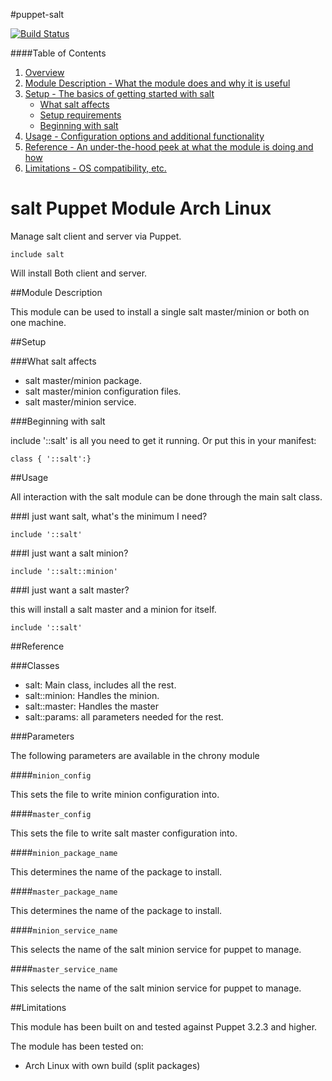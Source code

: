 #puppet-salt

[![Build Status](https://secure.travis-ci.org/aboe76/puppet-salt.png?branch=master)](http://travis-ci.org/aboe76/puppet-salt)


####Table of Contents

1. [Overview](#overview)
2. [Module Description - What the module does and why it is useful](#module-description)
3. [Setup - The basics of getting started with salt](#setup)
    * [What salt affects](#what-salt-affects)
    * [Setup requirements](#setup-requirements)
    * [Beginning with salt](#beginning-with-salt)
4. [Usage - Configuration options and additional functionality](#usage)
5. [Reference - An under-the-hood peek at what the module is doing and how](#reference)
5. [Limitations - OS compatibility, etc.](#limitations)


# salt Puppet Module Arch Linux

Manage salt client and server via Puppet.

```
include salt
```

Will install Both client and server.



##Module Description

This module can be used to install a single salt master/minion or
both on one machine.

##Setup

###What salt affects

 * salt master/minion package.
 * salt master/minion configuration files.
 * salt master/minion service.
 
###Beginning with salt

include '::salt' is all you need to get it running.
Or put this in your manifest:


```puppet
class { '::salt':}
```

##Usage

All interaction with the salt module can be done through
the main salt class.

###I just want salt, what's the minimum I need?

```puppet
include '::salt'
```

###I just want a salt minion?

```puppet
include '::salt::minion'
```

###I just want a salt master?

this will install a salt master and a minion for itself.

```puppet
include '::salt'
```

##Reference

###Classes
 * salt: Main class, includes all the rest.
 * salt::minion: Handles the minion.
 * salt::master: Handles the master
 * salt::params: all parameters needed for the rest.

###Parameters

The following parameters are available in the chrony module

####`minion_config`

This sets the file to write minion configuration into.

####`master_config`

This sets the file to write salt master configuration into.

####`minion_package_name`

This determines the name of the package to install.

####`master_package_name`

This determines the name of the package to install.

####`minion_service_name`

This selects the name of the salt minion service for puppet to manage.

####`master_service_name`

This selects the name of the salt minion service for puppet to manage.

##Limitations

This module has been built on and tested against Puppet 3.2.3 and higher.

The module has been tested on:
 * Arch Linux with own build (split packages)